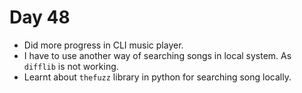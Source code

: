 # Day 48

- Did more progress in CLI music player.
- I have to use another way of searching songs in local system. As ```difflib``` is not working.
- Learnt about ```thefuzz``` library in python for searching song locally.